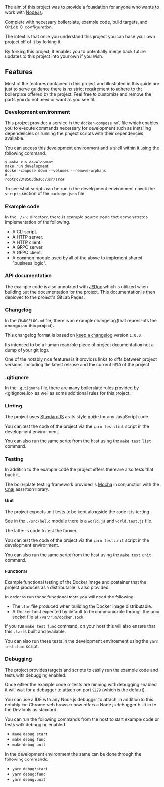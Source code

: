 The aim of this project was to provide a foundation for anyone who wants to work with [Node.js][nodejs].

Complete with necessary boilerplate, example code, build targets, and GitLab CI configuration.

The intent is that once you understand this project you can base your own project off of it by forking it.

By forking this project, it enables you to potentially merge back future updates to this project into your own if you wish.

## Features

Most of the features contained in this project and illustrated in this guide are just to serve guidance there is no strict requirement to adhere to the boilerplate offered by the project. Feel free to customize and remove the parts you do not need or want as you see fit.

### Development environment

This project provides a service in the `docker-compose.yml` file which enables you to execute commands necessary for development such as installing dependencies or running the project scripts with their dependencies available.

You can access this development environment and a shell within it using the following command.

```shell
$ make run development
make run development
docker-compose down --volumes --remove-orphans
# ...
root@c2348503d6a6:/usr/src#
```

To see what scripts can be run in the development environment check the `scripts` section of the `package.json` file.

### Example code

In the `./src` directory, there is example source code that demonstrates implementation of the following.

- A CLI script.
- A HTTP server.
- A HTTP client.
- A GRPC server.
- A GRPC client.
- A common module used by all of the above to implement shared "business logic".

### API documentation

The example code is also annotated with [JSDoc][jsdoc] which is utilized when building out the documentation for the project. This documentation is then deployed to the project's [GitLab Pages][gitlab/pages].

### Changelog

In the `CHANGELOG.md` file, there is an example changelog (that represents the changes to this project).

This changelog format is based on [keep a changelog][keepachangelog] version `1.0.0`.

Its intended to be a human readable piece of project documentation not a dump of your git logs.

One of the notably nice features is it provides links to diffs between project versions, including the latest release and the current `HEAD` of the project.

### .gitignore

In the `.gitignore` file, there are many boilerplate rules provided by <gitignore.io> as well as some additional rules for this project.

### Linting

The project uses [StandardJS][standardjs] as its style guide for any JavaScript code.

You can test the code of the project via the `yarn test:lint` script in the development environment.

You can also run the same script from the host using the `make test list` command.

### Testing

In addition to the example code the project offers there are also tests that back it.

The boilerplate testing framework provided is [Mocha][mochajs] in conjunction with the [Chai][chaijs] assertion library.

#### Unit

The project expects unit tests to be kept alongside the code it is testing.

See in the `./src/hello` module there is a `world.js` and `world.test.js` file.

The latter is code to test the former.

You can test the code of the project via the `yarn test:unit` script in the development environment.

You can also run the same script from the host using the `make test unit` command.

#### Functional

Example functional testing of the Docker image and container that the project produces as a distributable is also provided.

In order to run these functional tests you will need the following.

- The `.tar` file produced when building the Docker image distributable.
- A Docker host expected by default to be communicable through the unix socket file at `/var/run/docker.sock`.

If you run `make test func` command, on your host this will also ensure that this `.tar` is built and available.

You can also run these tests in the development environment using the  `yarn test:func` script.

### Debugging

The project provides targets and scripts to easily run the example code and tests with debugging enabled.

Once either the example code or tests are running with debugging enabled it will wait for a debugger to attach on port `9229` (which is the default).

You can use a IDE with any Node.js debugger to attach, in addition to this notably the Chrome web browser now offers a Node.js debugger built in to the DevTools as standard.

You can run the following commands from the host to start example code or tests with debugging enabled.

- `make debug start`
- `make debug func`
- `make debug unit`

In the development environment the same can be done through the following commands.

- `yarn debug:start`
- `yarn debug:func`
- `yarn debug:unit`

[nodejs]: https://nodejs.org
[jsdoc]: http://usejsdoc.org/
[gitlab/pages]: https://about.gitlab.com/features/pages/
[keepachangelog]: http://keepachangelog.com/en/1.0.0/
[standardjs]: https://standardjs.com/
[mochajs]: https://mochajs.org/
[chaijs]: http://chaijs.com/
